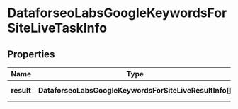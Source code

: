 # DataforseoLabsGoogleKeywordsForSiteLiveTaskInfo

## Properties

| Name | Type | Description | Notes |
|------------ | ------------- | ------------- | -------------|
**result** | **DataforseoLabsGoogleKeywordsForSiteLiveResultInfo[]** | array of results |[optional]|